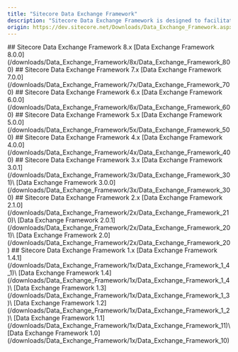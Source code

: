 ```yaml
---
title: "Sitecore Data Exchange Framework"
description: "Sitecore Data Exchange Framework is designed to facilitate the transfer of data between systems. It allows you to define the logic needed to read data from a source system, transform that data into a format that is compatible with a target system, and write the transformed data into a target system. Developers can build connectors that allow 3rd party systems to serve as source and target systems."
origin: https://dev.sitecore.net/Downloads/Data_Exchange_Framework.aspx
---
```


<Card variant='outlineRaised' px={0} mb={8}>
<CardHeader>
## Sitecore Data Exchange Framework 8.x
</CardHeader>
<CardBody>
[Data Exchange Framework 8.0.0](/downloads/Data_Exchange_Framework/8x/Data_Exchange_Framework_800)
</CardBody>          
</Card>

<Card variant='outlineRaised' px={0} mb={8}>
<CardHeader>
## Sitecore Data Exchange Framework 7.x
</CardHeader>
<CardBody>
[Data Exchange Framework 7.0.0](/downloads/Data_Exchange_Framework/7x/Data_Exchange_Framework_700)
</CardBody>          
</Card>

<Card variant='outlineRaised' px={0} mb={8}>
<CardHeader>
## Sitecore Data Exchange Framework 6.x
</CardHeader>
<CardBody>
[Data Exchange Framework 6.0.0](/downloads/Data_Exchange_Framework/6x/Data_Exchange_Framework_600)
</CardBody>          
</Card>

<Card variant='outlineRaised' px={0} mb={8}>
<CardHeader>
## Sitecore Data Exchange Framework 5.x
</CardHeader>
<CardBody>
[Data Exchange Framework 5.0.0](/downloads/Data_Exchange_Framework/5x/Data_Exchange_Framework_500)
</CardBody>          
</Card>

<Card variant='outlineRaised' px={0} mb={8}>
<CardHeader>
## Sitecore Data Exchange Framework 4.x
</CardHeader>
<CardBody>
[Data Exchange Framework 4.0.0](/downloads/Data_Exchange_Framework/4x/Data_Exchange_Framework_400)
</CardBody>          
</Card>

<Card variant='outlineRaised' px={0} mb={8}>
<CardHeader>
## Sitecore Data Exchange Framework 3.x
</CardHeader>
<CardBody>
[Data Exchange Framework 3.0.1](/downloads/Data_Exchange_Framework/3x/Data_Exchange_Framework_301)\
[Data Exchange Framework 3.0.0](/downloads/Data_Exchange_Framework/3x/Data_Exchange_Framework_300)
</CardBody>          
</Card>

<Card variant='outlineRaised' px={0} mb={8}>
<CardHeader>
## Sitecore Data Exchange Framework 2.x
</CardHeader>
<CardBody>
[Data Exchange Framework 2.1.0](/downloads/Data_Exchange_Framework/2x/Data_Exchange_Framework_210)\
[Data Exchange Framework 2.0.1](/downloads/Data_Exchange_Framework/2x/Data_Exchange_Framework_201)\
[Data Exchange Framework 2.0](/downloads/Data_Exchange_Framework/2x/Data_Exchange_Framework_20)
</CardBody>          
</Card>

<Card variant='outlineRaised' px={0} mb={8}>
<CardHeader>
## Sitecore Data Exchange Framework 1.x
</CardHeader>
<CardBody>
[Data Exchange Framework 1.4.1](/downloads/Data_Exchange_Framework/1x/Data_Exchange_Framework_1_4_1)\
[Data Exchange Framework 1.4](/downloads/Data_Exchange_Framework/1x/Data_Exchange_Framework_1_4)\
[Data Exchange Framework 1.3](/downloads/Data_Exchange_Framework/1x/Data_Exchange_Framework_1_3)\
[Data Exchange Framework 1.2](/downloads/Data_Exchange_Framework/1x/Data_Exchange_Framework_1_2)\
[Data Exchange Framework 1.1](/downloads/Data_Exchange_Framework/1x/Data_Exchange_Framework_11)\
[Data Exchange Framework 1.0](/downloads/Data_Exchange_Framework/1x/Data_Exchange_Framework_10)
</CardBody>          
</Card>
